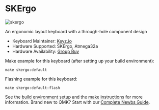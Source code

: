 # SKErgo

![skergo](https://i.imgur.com/WIqxiMfh.png)

An ergonomic layout keyboard with a through-hole component design

* Keyboard Maintainer: [Keyz.io](https://github.com/C1intMason)
* Hardware Supported: SKErgo, Atmega32a
* Hardware Availability: [Group Buy](https://keyz.io)

Make example for this keyboard (after setting up your build environment):

    make skergo:default

Flashing example for this keyboard:

    make skergo:default:flash

See the [build environment setup](https://docs.qmk.fm/#/getting_started_build_tools) and the [make instructions](https://docs.qmk.fm/#/getting_started_make_guide) for more information. Brand new to QMK? Start with our [Complete Newbs Guide](https://docs.qmk.fm/#/newbs).
